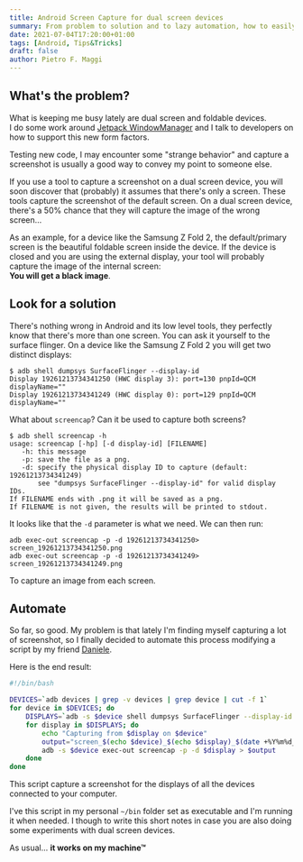 ```yaml
---
title: Android Screen Capture for dual screen devices
summary: From problem to solution and to lazy automation, how to easily capture screenshots on a dual screen device.
date: 2021-07-04T17:20:00+01:00
tags: [Android, Tips&Tricks]
draft: false
author: Pietro F. Maggi
---
```


## What's the problem?

What is keeping me busy lately are dual screen and foldable devices.  
I do some work around [Jetpack WindowManager][0] and I talk to developers on how to support this new form factors.

Testing new code, I may encounter some "strange behavior" and capture a screenshot is usually a good way to convey my point to someone else.

If you use a tool to capture a screenshot on a dual screen device, you will soon discover that (probably) it assumes that there's only a screen. These tools capture the screenshot of the default screen.
On a dual screen device, there's a 50% chance that they will capture the image of the wrong screen...

As an example, for a device like the Samsung Z Fold 2, the default/primary screen is the beautiful foldable screen inside the device. If the device is closed and you are using the external display, your tool will probably capture the image of the internal screen:  
**You will get a black image**.

## Look for a solution

There's nothing wrong in Android and its low level tools, they perfectly know that there's more than one screen. You can ask it yourself to the surface flinger. On a device like the Samsung Z Fold 2 you will get two distinct displays:

```text
$ adb shell dumpsys SurfaceFlinger --display-id
Display 19261213734341250 (HWC display 3): port=130 pnpId=QCM displayName=""
Display 19261213734341249 (HWC display 0): port=129 pnpId=QCM displayName=""
```

What about `screencap`? Can it be used to capture both screens?

```text
$ adb shell screencap -h
usage: screencap [-hp] [-d display-id] [FILENAME]
   -h: this message
   -p: save the file as a png.
   -d: specify the physical display ID to capture (default: 19261213734341249)
       see "dumpsys SurfaceFlinger --display-id" for valid display IDs.
If FILENAME ends with .png it will be saved as a png.
If FILENAME is not given, the results will be printed to stdout.
```

It looks like that the `-d` parameter is what we need. We can then run:

```text
adb exec-out screencap -p -d 19261213734341250> screen_19261213734341250.png
adb exec-out screencap -p -d 19261213734341249> screen_19261213734341249.png
```

To capture an image from each screen.

## Automate

So far, so good. My problem is that lately I'm finding myself capturing a lot of screenshot, so I finally decided to automate this process modifying a script by my friend [Daniele](https://twitter.com/danybony_).

Here is the end result:

```bash
#!/bin/bash

DEVICES=`adb devices | grep -v devices | grep device | cut -f 1`
for device in $DEVICES; do
    DISPLAYS=`adb -s $device shell dumpsys SurfaceFlinger --display-id | cut -d" " -f 2`
    for display in $DISPLAYS; do
        echo "Capturing from $display on $device"
        output="screen_$(echo $device)_$(echo $display)_$(date +%Y%m%d_%H%M%S).png"
        adb -s $device exec-out screencap -p -d $display > $output
    done
done
```

This script capture a screenshot for the displays of all the devices connected to your computer.

I've this script in my personal `~/bin` folder set as executable and I'm running it when needed. I though to write this short notes in case you are also doing some experiments with dual screen devices.

As usual... **it works on my machine™**

[0]: https://developer.android.com/jetpack/androidx/releases/window
